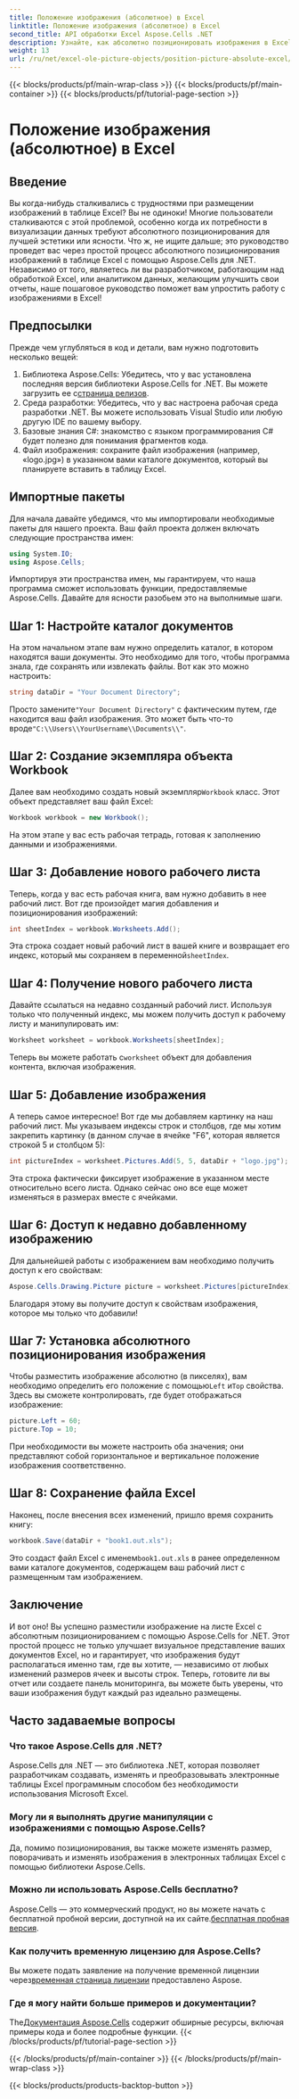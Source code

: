 ```yaml
---
title: Положение изображения (абсолютное) в Excel
linktitle: Положение изображения (абсолютное) в Excel
second_title: API обработки Excel Aspose.Cells .NET
description: Узнайте, как абсолютно позиционировать изображения в Excel с помощью Aspose.Cells для .NET, из этого подробного пошагового руководства.
weight: 13
url: /ru/net/excel-ole-picture-objects/position-picture-absolute-excel/
---
```


{{< blocks/products/pf/main-wrap-class >}}
{{< blocks/products/pf/main-container >}}
{{< blocks/products/pf/tutorial-page-section >}}

# Положение изображения (абсолютное) в Excel

## Введение
Вы когда-нибудь сталкивались с трудностями при размещении изображений в таблице Excel? Вы не одиноки! Многие пользователи сталкиваются с этой проблемой, особенно когда их потребности в визуализации данных требуют абсолютного позиционирования для лучшей эстетики или ясности. Что ж, не ищите дальше; это руководство проведет вас через простой процесс абсолютного позиционирования изображений в таблице Excel с помощью Aspose.Cells для .NET. Независимо от того, являетесь ли вы разработчиком, работающим над обработкой Excel, или аналитиком данных, желающим улучшить свои отчеты, наше пошаговое руководство поможет вам упростить работу с изображениями в Excel!
## Предпосылки
Прежде чем углубляться в код и детали, вам нужно подготовить несколько вещей:
1.  Библиотека Aspose.Cells: Убедитесь, что у вас установлена последняя версия библиотеки Aspose.Cells for .NET. Вы можете загрузить ее с[страница релизов](https://releases.aspose.com/cells/net/).
2. Среда разработки: Убедитесь, что у вас настроена рабочая среда разработки .NET. Вы можете использовать Visual Studio или любую другую IDE по вашему выбору.
3. Базовые знания C#: знакомство с языком программирования C# будет полезно для понимания фрагментов кода.
4. Файл изображения: сохраните файл изображения (например, «logo.jpg») в указанном вами каталоге документов, который вы планируете вставить в таблицу Excel.

## Импортные пакеты
Для начала давайте убедимся, что мы импортировали необходимые пакеты для нашего проекта. Ваш файл проекта должен включать следующие пространства имен:
```csharp
using System.IO;
using Aspose.Cells;
```
Импортируя эти пространства имен, мы гарантируем, что наша программа сможет использовать функции, предоставляемые Aspose.Cells.
Давайте для ясности разобьем это на выполнимые шаги.
## Шаг 1: Настройте каталог документов
На этом начальном этапе вам нужно определить каталог, в котором находятся ваши документы. Это необходимо для того, чтобы программа знала, где сохранять или извлекать файлы. Вот как это можно настроить:
```csharp
string dataDir = "Your Document Directory";
```
 Просто замените`"Your Document Directory"` с фактическим путем, где находится ваш файл изображения. Это может быть что-то вроде`"C:\\Users\\YourUsername\\Documents\\"`.
## Шаг 2: Создание экземпляра объекта Workbook
 Далее вам необходимо создать новый экземпляр`Workbook` класс. Этот объект представляет ваш файл Excel:
```csharp
Workbook workbook = new Workbook();
```
На этом этапе у вас есть рабочая тетрадь, готовая к заполнению данными и изображениями.
## Шаг 3: Добавление нового рабочего листа
Теперь, когда у вас есть рабочая книга, вам нужно добавить в нее рабочий лист. Вот где произойдет магия добавления и позиционирования изображений:
```csharp
int sheetIndex = workbook.Worksheets.Add();
```
 Эта строка создает новый рабочий лист в вашей книге и возвращает его индекс, который мы сохраняем в переменной`sheetIndex`.
## Шаг 4: Получение нового рабочего листа
Давайте ссылаться на недавно созданный рабочий лист. Используя только что полученный индекс, мы можем получить доступ к рабочему листу и манипулировать им:
```csharp
Worksheet worksheet = workbook.Worksheets[sheetIndex];
```
 Теперь вы можете работать с`worksheet` объект для добавления контента, включая изображения.
## Шаг 5: Добавление изображения
А теперь самое интересное! Вот где мы добавляем картинку на наш рабочий лист. Мы указываем индексы строк и столбцов, где мы хотим закрепить картинку (в данном случае в ячейке "F6", которая является строкой 5 и столбцом 5):
```csharp
int pictureIndex = worksheet.Pictures.Add(5, 5, dataDir + "logo.jpg");
```
Эта строка фактически фиксирует изображение в указанном месте относительно всего листа. Однако сейчас оно все еще может изменяться в размерах вместе с ячейками.
## Шаг 6: Доступ к недавно добавленному изображению
Для дальнейшей работы с изображением вам необходимо получить доступ к его свойствам:
```csharp
Aspose.Cells.Drawing.Picture picture = worksheet.Pictures[pictureIndex];
```
Благодаря этому вы получите доступ к свойствам изображения, которое мы только что добавили!
## Шаг 7: Установка абсолютного позиционирования изображения
 Чтобы разместить изображение абсолютно (в пикселях), вам необходимо определить его положение с помощью`Left` и`Top` свойства. Здесь вы сможете контролировать, где будет отображаться изображение:
```csharp
picture.Left = 60;
picture.Top = 10;
```
При необходимости вы можете настроить оба значения; они представляют собой горизонтальное и вертикальное положение изображения соответственно.
## Шаг 8: Сохранение файла Excel
Наконец, после внесения всех изменений, пришло время сохранить книгу:
```csharp
workbook.Save(dataDir + "book1.out.xls");
```
 Это создаст файл Excel с именем`book1.out.xls` в ранее определенном вами каталоге документов, содержащем ваш рабочий лист с размещенным там изображением.

## Заключение
И вот оно! Вы успешно разместили изображение на листе Excel с абсолютным позиционированием с помощью Aspose.Cells for .NET. Этот простой процесс не только улучшает визуальное представление ваших документов Excel, но и гарантирует, что изображения будут располагаться именно там, где вы хотите, — независимо от любых изменений размеров ячеек и высоты строк. Теперь, готовите ли вы отчет или создаете панель мониторинга, вы можете быть уверены, что ваши изображения будут каждый раз идеально размещены.
## Часто задаваемые вопросы
### Что такое Aspose.Cells для .NET?
Aspose.Cells для .NET — это библиотека .NET, которая позволяет разработчикам создавать, изменять и преобразовывать электронные таблицы Excel программным способом без необходимости использования Microsoft Excel.
### Могу ли я выполнять другие манипуляции с изображениями с помощью Aspose.Cells?
Да, помимо позиционирования, вы также можете изменять размер, поворачивать и изменять изображения в электронных таблицах Excel с помощью библиотеки Aspose.Cells.
### Можно ли использовать Aspose.Cells бесплатно?
 Aspose.Cells — это коммерческий продукт, но вы можете начать с бесплатной пробной версии, доступной на их сайте.[бесплатная пробная версия](https://releases.aspose.com/).
### Как получить временную лицензию для Aspose.Cells?
 Вы можете подать заявление на получение временной лицензии через[временная страница лицензии](https://purchase.aspose.com/temporary-license/) предоставлено Aspose.
### Где я могу найти больше примеров и документации?
 The[Документация Aspose.Cells](https://reference.aspose.com/cells/net/) содержит обширные ресурсы, включая примеры кода и более подробные функции.
{{< /blocks/products/pf/tutorial-page-section >}}

{{< /blocks/products/pf/main-container >}}
{{< /blocks/products/pf/main-wrap-class >}}

{{< blocks/products/products-backtop-button >}}
